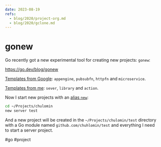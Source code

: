 ```yaml
---
date: 2023-08-19
refs:
  - blog/2020/project-org.md
  - blog/2020/gclone.md
---
```


# gonew

Go recently got a new experimental tool for creating new projects: `gonew`:

https://go.dev/blog/gonew

[Templates from Google](https://github.com/GoogleCloudPlatform/go-templates): `appengine`, `pubsubfn`, `httpfn` and `microservice`.

[Templates from me](https://github.com/chuhlomin/gonew): `sever`, `library` and `action`.

Now I start new projects with an [alias `new`](https://github.com/chuhlomin/aliases/blob/main/new.sh):

```sh
cd ~/Projects/chulomin
new server test
```

And a new project will be created in the `~/Projects/chulomin/test` directory with a Go module named `github.com/chuhlomin/test` and everything I need to start a server project.

#go #project
